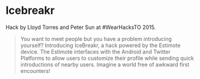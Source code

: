 # Icebreakr

Hack by Lloyd Torres and Peter Sun at #WearHacksTO 2015.

> You want to meet people but you have a problem introducing yourself? Introducing IceBreakr, a hack powered by the Estimote device. The Estimote interfaces with the Android and Twitter Platforms to allow users to customize their profile while sending quick introductions of nearby users. Imagine a world free of awkward first encounters!
